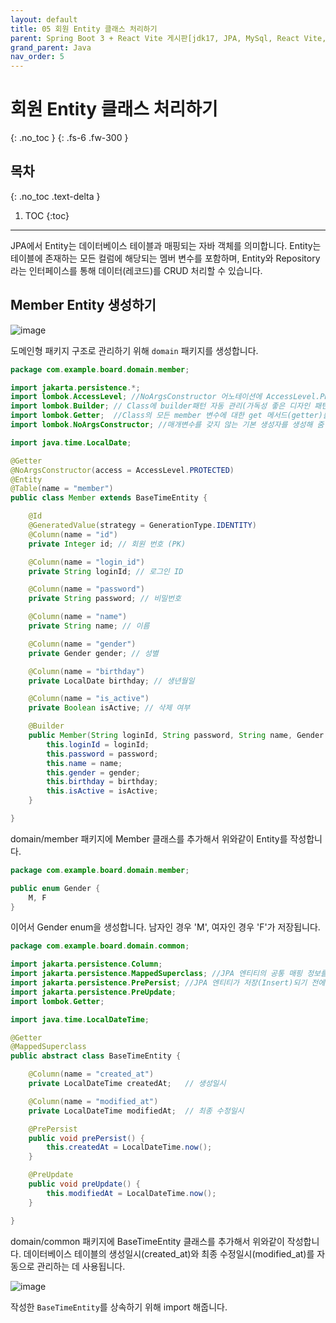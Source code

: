 ```yaml
---
layout: default
title: 05 회원 Entity 클래스 처리하기
parent: Spring Boot 3 + React Vite 게시판[jdk17, JPA, MySql, React Vite, JWT, Spring Boot3]
grand_parent: Java
nav_order: 5
---
```


# 회원 Entity 클래스 처리하기

{: .no_toc }
{: .fs-6 .fw-300 }

## 목차

{: .no_toc .text-delta }

1. TOC
   {:toc}

---

JPA에서 Entity는 데이터베이스 테이블과 매핑되는 자바 객체를 의미합니다. Entity는 테이블에 존재하는 모든 컬럼에 해당되는 멤버 변수를 포함하며, Entity와 Repository라는 인터페이스를 통해 데이터(레코드)를 CRUD 처리할 수 있습니다.

## Member Entity 생성하기

![image](https://github.com/user-attachments/assets/0aef66da-b750-457e-8f49-98d803774600)

도메인형 패키지 구조로 관리하기 위해 `domain` 패키지를 생성합니다.

```java
package com.example.board.domain.member;

import jakarta.persistence.*;
import lombok.AccessLevel; //NoArgsConstructor 어노테이션에 AccessLevel.PROTECTED을 선언해 무분별한 객체 생성 방지
import lombok.Builder; // Class에 builder패턴 자동 관리(가독성 좋은 디자인 패턴)
import lombok.Getter;  //Class의 모든 member 변수에 대한 get 메서드(getter)를 생성해 줌
import lombok.NoArgsConstructor; //매개변수를 갖지 않는 기본 생성자를 생성해 줌

import java.time.LocalDate;

@Getter
@NoArgsConstructor(access = AccessLevel.PROTECTED)
@Entity
@Table(name = "member")
public class Member extends BaseTimeEntity {

    @Id
    @GeneratedValue(strategy = GenerationType.IDENTITY)
    @Column(name = "id")
    private Integer id; // 회원 번호 (PK)

    @Column(name = "login_id")
    private String loginId; // 로그인 ID

    @Column(name = "password")
    private String password; // 비밀번호

    @Column(name = "name")
    private String name; // 이름

    @Column(name = "gender")
    private Gender gender; // 성별

    @Column(name = "birthday")
    private LocalDate birthday; // 생년월일

    @Column(name = "is_active")
    private Boolean isActive; // 삭제 여부

    @Builder
    public Member(String loginId, String password, String name, Gender gender, LocalDate birthday, Boolean isActive) {
        this.loginId = loginId;
        this.password = password;
        this.name = name;
        this.gender = gender;
        this.birthday = birthday;
        this.isActive = isActive;
    }

}
```

domain/member 패키지에 Member 클래스를 추가해서 위와같이 Entity를 작성합니다.

```java
package com.example.board.domain.member;

public enum Gender {
    M, F
}

```

이어서 Gender enum을 생성합니다.
남자인 경우 'M', 여자인 경우 'F'가 저장됩니다.

```java
package com.example.board.domain.common;

import jakarta.persistence.Column;
import jakarta.persistence.MappedSuperclass; //JPA 엔티티의 공통 매핑 정보를 포함하는 클래스임을 의미
import jakarta.persistence.PrePersist; //JPA 엔티티가 저장(Insert)되기 전에 실행할 메서드를 지정
import jakarta.persistence.PreUpdate;
import lombok.Getter;

import java.time.LocalDateTime;

@Getter
@MappedSuperclass
public abstract class BaseTimeEntity {

    @Column(name = "created_at")
    private LocalDateTime createdAt;   // 생성일시

    @Column(name = "modified_at")
    private LocalDateTime modifiedAt;  // 최종 수정일시

    @PrePersist
    public void prePersist() {
        this.createdAt = LocalDateTime.now();
    }

    @PreUpdate
    public void preUpdate() {
        this.modifiedAt = LocalDateTime.now();
    }

}
```

domain/common 패키지에 BaseTimeEntity 클래스를 추가해서 위와같이 작성합니다.
데이터베이스 테이블의 생성일시(created_at)와 최종 수정일시(modified_at)를 자동으로 관리하는 데 사용됩니다.

![image](https://github.com/user-attachments/assets/97bbb2b0-d85a-43d4-a1f4-1103f789b151)

작성한 `BaseTimeEntity`를 상속하기 위해 import 해줍니다.
